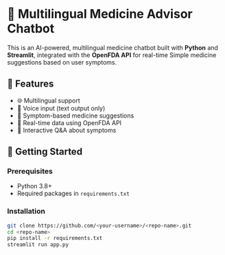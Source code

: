 # 💊 Multilingual Medicine Advisor Chatbot

This is an AI-powered, multilingual medicine chatbot built with **Python** and **Streamlit**, integrated with the **OpenFDA API** for real-time Simple medicine suggestions based on user symptoms.

## 🌟 Features

- 🌐 Multilingual support
- 🎤 Voice input (text output only)
- 🤖 Symptom-based medicine suggestions
- 🔎 Real-time data using OpenFDA API
- 💬 Interactive Q&A about symptoms

## 🚀 Getting Started

### Prerequisites
- Python 3.8+
- Required packages in `requirements.txt`

### Installation

```bash
git clone https://github.com/<your-username>/<repo-name>.git
cd <repo-name>
pip install -r requirements.txt
streamlit run app.py
